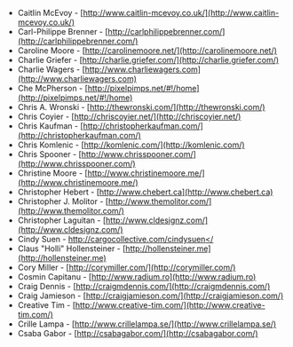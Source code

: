  * Caitlin McEvoy - [http://www.caitlin-mcevoy.co.uk/](http://www.caitlin-mcevoy.co.uk/)
 * Carl-Philippe Brenner - [http://carlphilippebrenner.com/](http://carlphilippebrenner.com/)
 * Caroline Moore - [http://carolinemoore.net/](http://carolinemoore.net/)
 * Charlie Griefer - [http://charlie.griefer.com/](http://charlie.griefer.com/)
 * Charlie Wagers - [http://www.charliewagers.com](http://www.charliewagers.com)
 * Che McPherson - [http://pixelpimps.net/#!/home](http://pixelpimps.net/#!/home)
 * Chris A. Wronski - [http://thewronski.com/](http://thewronski.com/)
 * Chris Coyier - [http://chriscoyier.net/](http://chriscoyier.net/)
 * Chris Kaufman - [http://christopherkaufman.com/](http://christopherkaufman.com/)
 * Chris Komlenic - [http://komlenic.com/](http://komlenic.com/)
 * Chris Spooner - [http://www.chrisspooner.com/](http://www.chrisspooner.com/)
 * Christine Moore - [http://www.christinemoore.me/](http://www.christinemoore.me/)
 * Christopher Hebert - [http://www.chebert.ca](http://www.chebert.ca)
 * Christopher J. Molitor - [http://www.themolitor.com/](http://www.themolitor.com/)
 * Christopher Laguitan - [http://www.cldesignz.com/](http://www.cldesignz.com/)
 * Cindy Suen - [http://cargocollective.com/cindysuen</](http://cargocollective.com/cindysuen</)
 * Claus "Holli" Hollensteiner - [http://hollensteiner.me](http://hollensteiner.me)
 * Cory Miller - [http://corymiller.com/](http://corymiller.com/)
 * Cosmin Capitanu - [http://www.radium.ro](http://www.radium.ro)
 * Craig Dennis - [http://craigmdennis.com/](http://craigmdennis.com/)
 * Craig Jamieson - [http://craigjamieson.com/](http://craigjamieson.com/)
 * Creative Tim - [http://www.creative-tim.com/](http://www.creative-tim.com/)
 * Crille Lampa - [http://www.crillelampa.se/](http://www.crillelampa.se/)
 * Csaba Gabor - [http://csabagabor.com/](http://csabagabor.com/)